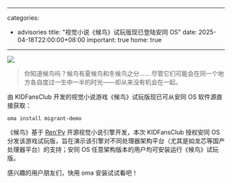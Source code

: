 
---
categories:
  - advisories
title: "视觉小说《候鸟》试玩版现已登陆安同 OS"
date: 2025-04-18T22:00:00+08:00
important: true
home: true
---

![](/assets/news/migrant-demo.png)

> 你知道候鸟吗？候鸟有夏候鸟和冬候鸟之分…… 尽管它们可能会在同一个地方各自度过一生中一半的时光——却从来没有机会在一起。 

由 KIDFansClub 开发的视觉小说游戏《候鸟》试玩版现已可从安同 OS 软件源直接获取：
```
oma install migrant-demo
```
《候鸟》基于 [Ren'Py](https://www.renpy.org/) 开源视觉小说引擎开发，本次 KIDFansClub 授权安同 OS 分发该游戏试玩版，旨在演示该引擎对不同处理器架构平台（尤其是如龙芯等国产处理器平台）的支持；安同 OS 任意架构版本的用户均可安装运行《候鸟》试玩版。

感兴趣的用户朋友们，快用 oma 安装试试看吧！
